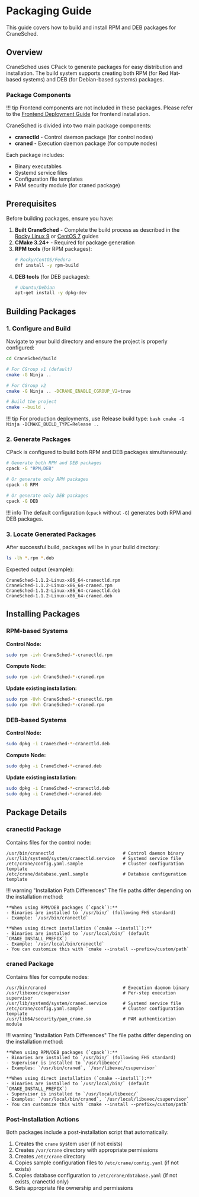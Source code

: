 # Packaging Guide

This guide covers how to build and install RPM and DEB packages for CraneSched.

## Overview

CraneSched uses CPack to generate packages for easy distribution and installation. The build system supports creating both RPM (for Red Hat-based systems) and DEB (for Debian-based systems) packages.

### Package Components

!!! tip
    Frontend components are not included in these packages. Please refer to the [Frontend Deployment Guide](../frontend/frontend.md) for frontend installation.

CraneSched is divided into two main package components:

- **cranectld** - Control daemon package (for control nodes)
- **craned** - Execution daemon package (for compute nodes)

Each package includes:

- Binary executables
- Systemd service files
- Configuration file templates
- PAM security module (for craned package)

## Prerequisites

Before building packages, ensure you have:

1. **Built CraneSched** - Complete the build process as described in the [Rocky Linux 9](./Rocky9.md) or [CentOS 7](./CentOS7.md) guides
2. **CMake 3.24+** - Required for package generation
3. **RPM tools** (for RPM packages):
   ```bash
   # Rocky/CentOS/Fedora
   dnf install -y rpm-build
   ```
4. **DEB tools** (for DEB packages):
   ```bash
   # Ubuntu/Debian
   apt-get install -y dpkg-dev
   ```

## Building Packages

### 1. Configure and Build

Navigate to your build directory and ensure the project is properly configured:

```bash
cd CraneSched/build

# For CGroup v1 (default)
cmake -G Ninja ..

# For CGroup v2
cmake -G Ninja .. -DCRANE_ENABLE_CGROUP_V2=true

# Build the project
cmake --build .
```

!!! tip
    For production deployments, use Release build type:
    ```bash
    cmake -G Ninja -DCMAKE_BUILD_TYPE=Release ..
    ```

### 2. Generate Packages

CPack is configured to build both RPM and DEB packages simultaneously:

```bash
# Generate both RPM and DEB packages
cpack -G "RPM;DEB"

# Or generate only RPM packages
cpack -G RPM

# Or generate only DEB packages
cpack -G DEB
```

!!! info
    The default configuration (`cpack` without `-G`) generates both RPM and DEB packages.

### 3. Locate Generated Packages

After successful build, packages will be in your build directory:

```bash
ls -lh *.rpm *.deb
```

Expected output (example):
```
CraneSched-1.1.2-Linux-x86_64-cranectld.rpm
CraneSched-1.1.2-Linux-x86_64-craned.rpm
CraneSched-1.1.2-Linux-x86_64-cranectld.deb
CraneSched-1.1.2-Linux-x86_64-craned.deb
```

## Installing Packages

### RPM-based Systems

**Control Node:**
```bash
sudo rpm -ivh CraneSched-*-cranectld.rpm
```

**Compute Node:**
```bash
sudo rpm -ivh CraneSched-*-craned.rpm
```

**Update existing installation:**
```bash
sudo rpm -Uvh CraneSched-*-cranectld.rpm
sudo rpm -Uvh CraneSched-*-craned.rpm
```

### DEB-based Systems

**Control Node:**
```bash
sudo dpkg -i CraneSched-*-cranectld.deb
```

**Compute Node:**
```bash
sudo dpkg -i CraneSched-*-craned.deb
```

**Update existing installation:**
```bash
sudo dpkg -i CraneSched-*-cranectld.deb
sudo dpkg -i CraneSched-*-craned.deb
```

## Package Details

### cranectld Package

Contains files for the control node:

```
/usr/bin/cranectld                          # Control daemon binary
/usr/lib/systemd/system/cranectld.service   # Systemd service file
/etc/crane/config.yaml.sample               # Cluster configuration template
/etc/crane/database.yaml.sample             # Database configuration template
```

!!! warning "Installation Path Differences"
    The file paths differ depending on the installation method:

    **When using RPM/DEB packages (`cpack`):**
    - Binaries are installed to `/usr/bin/` (following FHS standard)
    - Example: `/usr/bin/cranectld`

    **When using direct installation (`cmake --install`):**
    - Binaries are installed to `/usr/local/bin/` (default `CMAKE_INSTALL_PREFIX`)
    - Example: `/usr/local/bin/cranectld`
    - You can customize this with `cmake --install --prefix=/custom/path`

### craned Package

Contains files for compute nodes:

```
/usr/bin/craned                             # Execution daemon binary
/usr/libexec/csupervisor                    # Per-step execution supervisor
/usr/lib/systemd/system/craned.service      # Systemd service file
/etc/crane/config.yaml.sample               # Cluster configuration template
/usr/lib64/security/pam_crane.so            # PAM authentication module
```

!!! warning "Installation Path Differences"
    The file paths differ depending on the installation method:

    **When using RPM/DEB packages (`cpack`):**
    - Binaries are installed to `/usr/bin/` (following FHS standard)
    - Supervisor is installed to `/usr/libexec/`
    - Examples: `/usr/bin/craned`, `/usr/libexec/csupervisor`

    **When using direct installation (`cmake --install`):**
    - Binaries are installed to `/usr/local/bin/` (default `CMAKE_INSTALL_PREFIX`)
    - Supervisor is installed to `/usr/local/libexec/`
    - Examples: `/usr/local/bin/craned`, `/usr/local/libexec/csupervisor`
    - You can customize this with `cmake --install --prefix=/custom/path`

### Post-Installation Actions

Both packages include a post-installation script that automatically:

1. Creates the `crane` system user (if not exists)
2. Creates `/var/crane` directory with appropriate permissions
3. Creates `/etc/crane` directory
4. Copies sample configuration files to `/etc/crane/config.yaml` (if not exists)
5. Copies database configuration to `/etc/crane/database.yaml` (if not exists, cranectld only)
6. Sets appropriate file ownership and permissions
